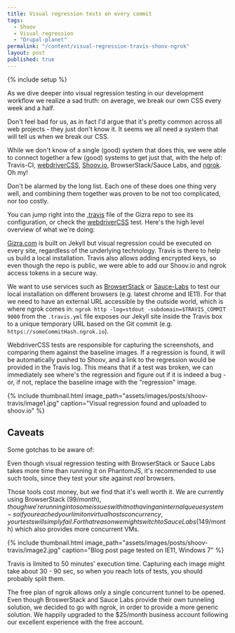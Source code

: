 ```yaml
---
title: Visual regression tests on every commit
tags:
  - Shoov
  - Visual regression
  - "Drupal-planet"
permalink: "/content/visual-regression-travis-shoov-ngrok"
layout: post
published: true
---
```



{% include setup %}

As we dive deeper into visual regression testing in our development workflow we realize a sad truth: on average, we break our own CSS every week and a half.

Don't feel bad for us, as in fact I'd argue that it's pretty common across all web projects - they just don't know it.  It seems we all need a system that will tell us when we break our CSS.

While we don't know of a single (good) system that does this, we were able to connect together a few (good) systems to get just that, with the help of:
Travis-CI, [webdriverCSS](https://github.com/webdriverio/webdrivercss), [Shoov.io](http://shoov.io/), BrowserStack/Sauce Labs, and [ngrok](https://ngrok.com/). Oh my!

Don't be alarmed by the long list. Each one of these does one thing very well, and combining them together was proven to be not too complicated, nor too costly.

You can jump right into the [.travis](https://github.com/Gizra/Gizra/blob/master/.travis.yml) file of the Gizra repo to see its configuration, or check the [webdriverCSS](https://github.com/Gizra/Gizra/blob/master/ui-tests/test/tests.js#L36-L37) test. Here's the high level overview of what we're doing:

[Gizra.com](http://gizra.com) is built on Jekyll but visual regression could be executed on every site, regardless of the underlying technology. Travis is there to help us build a local installation. Travis also allows adding encrypted keys, so even though the repo is public, we were able to add our Shoov.io and ngrok access tokens in a secure way.

We want to use services such as [BrowserStack](http://www.browserstack.com/) or [Sauce-Labs](https://saucelabs.com/) to test our local installation on different browsers (e.g. latest chrome and IE11). For that we need to have an external URL accessible by the outside world, which is where ngrok comes in: `ngrok http -log=stdout -subdomain=$TRAVIS_COMMIT 9000` from the `.travis.yml` file exposes our Jekyll site inside the Travis box to a unique temporary URL based on the Git commit (e.g. `https://someCommitHash.ngrok.io`).

WebdriverCSS tests are responsible for capturing the screenshots, and comparing them against the baseline images. If a regression is found, it will be automatically pushed to Shoov, and a link to the regression would be provided in the Travis log. This means that if a test was broken, we can immediately see where's the regression and figure out if it is indeed a bug - or, if not, replace the baseline image with the "regression" image.

{% include thumbnail.html image_path="assets/images/posts/shoov-travis/image1.jpg" caption="Visual regression found and uploaded to shoov.io" %}

<!-- more -->

## Caveats

Some gotchas to be aware of:

Even though visual regression testing with BrowserStack or Sauce Labs takes more time than running it on PhantomJS, it's recommended to use such tools, since they test your site against _real_ browsers.  

Those tools cost money, but we find that it's well worth it. We are currently using BrowserStack (99$/month), though we're running into some issues with it not having an internal queue system - so if you reached your limit on virtual hosts concurrency, your tests will simply fail. For that reason we might switch to Sauce Labs (149$/month) which also provides more concurrent VMs.

{% include thumbnail.html image_path="assets/images/posts/shoov-travis/image2.jpg" caption="Blog post page tested on IE11, Windows 7" %}

Travis is limited to 50 minutes' execution time. Capturing each image might take about 30 - 90 sec, so when you reach lots of tests, you should probably split them.

The free plan of ngrok allows only a single concurrent tunnel to be opened. Even though BroswerStack and Sauce Labs provide their own tunneling solution, we decided to go with ngrok, in order to provide a more generic solution. We happily upgraded to the $25/month business account following our excellent experience with the free account.
